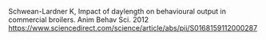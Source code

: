 Schwean-Lardner K, Impact of daylength on behavioural output in commercial broilers. Anim Behav Sci. 2012 https://www.sciencedirect.com/science/article/abs/pii/S0168159112000287